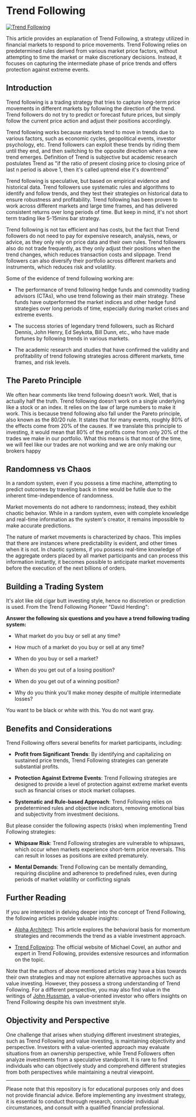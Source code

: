 # Trend Following

[![Trend Following](https://www.tradingview.com/x/V7ksrkps/)](https://www.tradingview.com/x/V7ksrkps/)

This article provides an explanation of Trend Following, a strategy utilized in financial markets to respond to price movements. Trend Following relies on predetermined rules derived from various market price factors, without attempting to time the market or make discretionary decisions. Instead, it focuses on capturing the intermediate phase of price trends and offers protection against extreme events.

## Introduction

Trend following is a trading strategy that tries to capture long-term price movements in different markets by following the direction of the trend. Trend followers do not try to predict or forecast future prices, but simply follow the current price action and adjust their positions accordingly.

Trend following works because markets tend to move in trends due to various factors, such as economic cycles, geopolitical events, investor psychology, etc. Trend followers can exploit these trends by riding them until they end, and then switching to the opposite direction when a new trend emerges. Definition of Trend is subjective but academic research postulates Trend as "if the ratio of present closing price to closing price of last n period is above 1, then it's called uptrend else it's downtrend"

Trend following is speculative, but based on empirical evidence and historical data. Trend followers use systematic rules and algorithms to identify and follow trends, and they test their strategies on historical data to ensure robustness and profitability. Trend following has been proven to work across different markets and large time frames, and has delivered consistent returns over long periods of time. But keep in mind, it's not short term trading like 5-15mins bar strategy.

Trend following is not tax efficient and has costs, but the fact that Trend followers do not need to pay for expensive research, analysis, news, or advice, as they only rely on price data and their own rules. Trend followers also do not trade frequently, as they only adjust their positions when the trend changes, which reduces transaction costs and slippage. Trend followers can also diversify their portfolio across different markets and instruments, which reduces risk and volatility.

Some of the evidence of trend following working are:

- The performance of trend following hedge funds and commodity trading advisors (CTAs), who use trend following as their main strategy. These funds have outperformed the market indices and other hedge fund strategies over long periods of time, especially during market crises and extreme events.

- The success stories of legendary trend followers, such as Richard Dennis, John Henry, Ed Seykota, Bill Dunn, etc., who have made fortunes by following trends in various markets.
- The academic research and studies that have confirmed the validity and profitability of trend following strategies across different markets, time frames, and risk levels.


## The Pareto Principle

We often hear comments like trend following doesn’t work. Well, that is actually half the truth. Trend following doesn’t work on a single underlying like a stock or an index. It relies on the law of large numbers to make it work. This is because trend following also fall under the Pareto principle, also known as the 80/20 rule. It states that for many events, roughly 80% of the effects come from 20% of the causes. If we translate this principle to investing, it would mean that 80% of the profits come from only 20% of the trades we make in our portfolio. What this means is that most of the time, we will feel like our trades are not working and we are only making our brokers happy

## Randomness vs Chaos

In a random system, even if you possess a time machine, attempting to predict outcomes by traveling back in time would be futile due to the inherent time-independence of randomness.

Market movements do not adhere to randomness; instead, they exhibit chaotic behavior. While in a random system, even with complete knowledge and real-time information as the system's creator, it remains impossible to make accurate predictions.

The nature of market movements is characterized by chaos. This implies that there are instances where predictability is evident, and other times when it is not. In chaotic systems, if you possess real-time knowledge of the aggregate orders placed by all market participants and can process this information instantly, it becomes possible to anticipate market movements before the execution of the next billions of orders.

## Building a Trading System

It's alot like old cigar butt investing style, hence no discretion or prediction is used. From the Trend Following Pioneer "David Herding":

**Answer the following six questions and you have a trend following trading system:**

- What market do you buy or sell at any time?

- How much of a market do you buy or sell at any time?

- When do you buy or sell a market?

- When do you get out of a losing position?

- When do you get out of a winning position?

- Why do you think you'll make money despite of multiple intermediate losses?

You want to be black or white with this. You do not want gray.

## Benefits and Considerations

Trend Following offers several benefits for market participants, including:

- **Profit from Significant Trends**: By identifying and capitalizing on sustained price trends, Trend Following strategies can generate substantial profits.

- **Protection Against Extreme Events**: Trend Following strategies are designed to provide a level of protection against extreme market events such as financial crises or stock market collapses.

- **Systematic and Rule-based Approach**: Trend Following relies on predetermined rules and objective indicators, removing emotional bias and subjectivity from investment decisions.

But please consider the following aspects (risks) when implementing Trend Following strategies:

- **Whipsaw Risk**: Trend Following strategies are vulnerable to whipsaws, which occur when markets experience short-term price reversals. This can result in losses as positions are exited prematurely.

- **Mental Demands**: Trend Following can be mentally demanding, requiring discipline and adherence to predefined rules, even during periods of market volatility or conflicting signals


## Further Reading

If you are interested in delving deeper into the concept of Trend Following, the following articles provide valuable insights:

- [Alpha Architect](https://alphaarchitect.com/2013/09/recommending-the-trend-a-behavioral-basis-for-momentum-strategies/): This article explores the behavioral basis for momentum strategies and recommends the trend as a viable investment approach.

- [Trend Following](https://www.trendfollowing.com/trend/): The official website of Michael Covel, an author and expert in Trend Following, provides extensive resources and information on the topic.

Note that the authors of above mentioned articles may have a bias towards their own strategies and may not explore alternative approaches such as value investing. However, they possess a strong understanding of Trend Following. For a different perspective, you may also find value in the writings of [John Hussman](https://www.hussmanfunds.com/wmc/wmc120827.htm), a value-oriented investor who offers insights on Trend Following despite his own investment style.

## Objectivity and Perspective

One challenge that arises when studying different investment strategies, such as Trend Following and value investing, is maintaining objectivity and perspective. Investors with a value-oriented approach may evaluate situations from an ownership perspective, while Trend Followers often analyze investments from a speculative standpoint. It is rare to find individuals who can objectively study and comprehend different strategies from both perspectives while maintaining a neutral viewpoint.

---

Please note that this repository is for educational purposes only and does not provide financial advice. Before implementing any investment strategy, it is essential to conduct thorough research, consider individual circumstances, and consult with a qualified financial professional.
